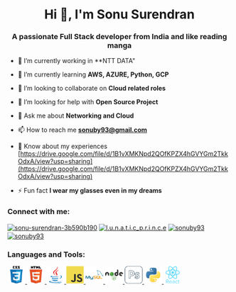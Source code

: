 <h1 align="center">Hi 👋, I'm Sonu Surendran</h1>
<h3 align="center">A passionate Full Stack developer from India and like reading manga</h3>

- 🔭 I’m currently working in **NTT DATA"

- 🌱 I’m currently learning **AWS, AZURE, Python, GCP**

- 👯 I’m looking to collaborate on **Cloud related roles**

- 🤝 I’m looking for help with **Open Source Project**

- 💬 Ask me about **Networking and Cloud**

- 📫 How to reach me **sonuby93@gmail.com**

- 📄 Know about my experiences [https://drive.google.com/file/d/1B1vXMKNpd2QOfKPZX4hGVYGm2TkkOdxA/view?usp=sharing](https://drive.google.com/file/d/1B1vXMKNpd2QOfKPZX4hGVYGm2TkkOdxA/view?usp=sharing)

- ⚡ Fun fact **I wear my glasses even in my dreams**

<h3 align="left">Connect with me:</h3>
<p align="left">
<a href="https://linkedin.com/in/sonu-surendran-3b590b190" target="blank"><img align="center" src="https://raw.githubusercontent.com/rahuldkjain/github-profile-readme-generator/master/src/images/icons/Social/linked-in-alt.svg" alt="sonu-surendran-3b590b190" height="30" width="40" /></a>
<a href="https://instagram.com/l.u.n.a.t.i.c_p.r.i.n.c.e" target="blank"><img align="center" src="https://raw.githubusercontent.com/rahuldkjain/github-profile-readme-generator/master/src/images/icons/Social/instagram.svg" alt="l.u.n.a.t.i.c_p.r.i.n.c.e" height="30" width="40" /></a>
<a href="https://www.hackerrank.com/sonuby93" target="blank"><img align="center" src="https://raw.githubusercontent.com/rahuldkjain/github-profile-readme-generator/master/src/images/icons/Social/hackerrank.svg" alt="sonuby93" height="30" width="40" /></a>
<a href="https://www.leetcode.com/sonuby93" target="blank"><img align="center" src="https://raw.githubusercontent.com/rahuldkjain/github-profile-readme-generator/master/src/images/icons/Social/leet-code.svg" alt="sonuby93" height="30" width="40" /></a>
</p>

<h3 align="left">Languages and Tools:</h3>
<p align="left"> <a href="https://www.w3schools.com/css/" target="_blank" rel="noreferrer"> <img src="https://raw.githubusercontent.com/devicons/devicon/master/icons/css3/css3-original-wordmark.svg" alt="css3" width="40" height="40"/> </a> <a href="https://www.w3.org/html/" target="_blank" rel="noreferrer"> <img src="https://raw.githubusercontent.com/devicons/devicon/master/icons/html5/html5-original-wordmark.svg" alt="html5" width="40" height="40"/> </a> <a href="https://www.java.com" target="_blank" rel="noreferrer"> <img src="https://raw.githubusercontent.com/devicons/devicon/master/icons/java/java-original.svg" alt="java" width="40" height="40"/> </a> <a href="https://developer.mozilla.org/en-US/docs/Web/JavaScript" target="_blank" rel="noreferrer"> <img src="https://raw.githubusercontent.com/devicons/devicon/master/icons/javascript/javascript-original.svg" alt="javascript" width="40" height="40"/> </a> <a href="https://www.mysql.com/" target="_blank" rel="noreferrer"> <img src="https://raw.githubusercontent.com/devicons/devicon/master/icons/mysql/mysql-original-wordmark.svg" alt="mysql" width="40" height="40"/> </a> <a href="https://nodejs.org" target="_blank" rel="noreferrer"> <img src="https://raw.githubusercontent.com/devicons/devicon/master/icons/nodejs/nodejs-original-wordmark.svg" alt="nodejs" width="40" height="40"/> </a> <a href="https://www.photoshop.com/en" target="_blank" rel="noreferrer"> <img src="https://raw.githubusercontent.com/devicons/devicon/master/icons/photoshop/photoshop-line.svg" alt="photoshop" width="40" height="40"/> </a> <a href="https://www.python.org" target="_blank" rel="noreferrer"> <img src="https://raw.githubusercontent.com/devicons/devicon/master/icons/python/python-original.svg" alt="python" width="40" height="40"/> </a> <a href="https://reactjs.org/" target="_blank" rel="noreferrer"> <img src="https://raw.githubusercontent.com/devicons/devicon/master/icons/react/react-original-wordmark.svg" alt="react" width="40" height="40"/> </a> </p>
